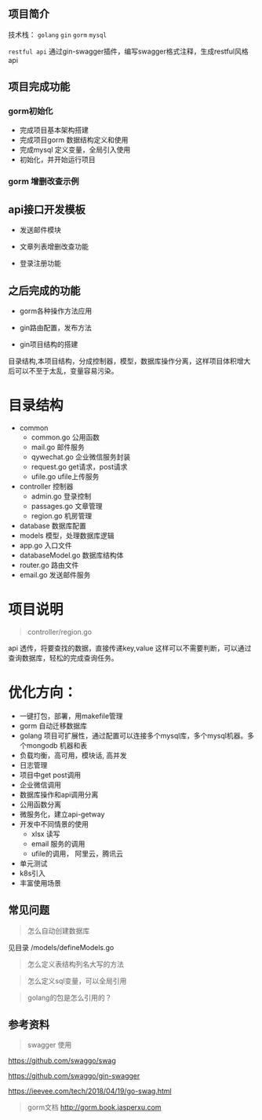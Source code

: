 
## 项目简介

技术栈： `golang`  `gin`  `gorm` `mysql`  

`restful api`  通过gin-swagger插件，编写swagger格式注释，生成restful风格api



## 项目完成功能

### gorm初始化

- 完成项目基本架构搭建
- 完成项目gorm 数据结构定义和使用
- 完成mysql 定义变量，全局引入使用
- 初始化，并开始运行项目

### gorm 增删改查示例



## api接口开发模板

- 发送邮件模块

- 文章列表增删改查功能

- 登录注册功能

## 之后完成的功能

- gorm各种操作方法应用

- gin路由配置，发布方法

- gin项目结构的搭建

目录结构,本项目结构，分成控制器，模型，数据库操作分离，这样项目体积增大后可以不至于太乱，变量容易污染。

# 目录结构

- common
    - common.go 公用函数
    - mail.go   邮件服务
    - qywechat.go  企业微信服务封装
    - request.go  get请求，post请求
    - ufile.go  ufile上传服务
- controller  控制器
    - admin.go   登录控制
    - passages.go  文章管理
    - region.go    机房管理
- database 数据库配置
- models  模型，处理数据库逻辑
- app.go  入口文件
- databaseModel.go  数据库结构体
- router.go  路由文件
- email.go  发送邮件服务

# 项目说明

> controller/region.go

api 透传，将要查找的数据，直接传递key,value  这样可以不需要判断，可以通过查询数据库，轻松的完成查询任务。


# 优化方向：

- 一键打包，部署，用makefile管理
- gorm 自动迁移数据库
- golang 项目可扩展性，通过配置可以连接多个mysql库，多个mysql机器。多个mongodb 机器和表
- 负载均衡，高可用，模块话, 高并发
- 日志管理
- 项目中get post调用
- 企业微信调用
- 数据库操作和api调用分离
- 公用函数分离
- 微服务化，建立api-getway
- 开发中不同情景的使用
    + xlsx 读写
    + email 服务的调用
    + ufile的调用， 阿里云，腾讯云
- 单元测试
- k8s引入
- 丰富使用场景

## 常见问题

> 怎么自动创建数据库
 
见目录 /models/defineModels.go

> 怎么定义表结构列名大写的方法

> 怎么定义sql变量，可以全局引用

> golang的包是怎么引用的？


## 参考资料

> swagger 使用

https://github.com/swaggo/swag

https://github.com/swaggo/gin-swagger

https://ieevee.com/tech/2018/04/19/go-swag.html


> gorm文档
http://gorm.book.jasperxu.com
